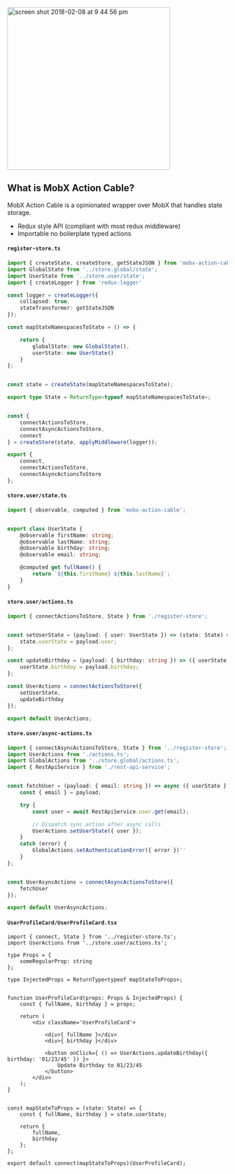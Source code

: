 <img width="372" alt="screen shot 2018-02-08 at 9 44 56 pm" src="https://user-images.githubusercontent.com/4202152/36009267-722e2976-0d19-11e8-9b1a-0a883e6364a0.png">


## What is MobX Action Cable?

MobX Action Cable is a opinionated wrapper over MobX that handles state storage.

- Redux style API (compliant with most redux middleware)
- Importable no boilerplate typed actions


#### `register-store.ts`
```ts
import { createState, createStore, getStateJSON } from 'mobx-action-cable';
import GlobalState from '../store.global/state';
import UserState from '../store.user/state';
import { createLogger } from 'redux-logger'

const logger = createLogger({
    collapsed: true,
    stateTransformer: getStateJSON
});

const mapStateNamespacesToState = () => {

    return {
        globalState: new GlobalState(),
        userState: new UserState()
    }
};


const state = createState(mapStateNamespacesToState);

export type State = ReturnType<typeof mapStateNamespacesToState>;


const {
    connectActionsToStore,
    connectAsyncActionsToStore,
    connect
} = createStore(state, applyMiddleware(logger));

export {
    connect,
    connectActionsToStore,
    connectAsyncActionsToStore
};
```


#### `store.user/state.ts`

```ts
import { observable, computed } from 'mobx-action-cable';


export class UserState {
    @observable firstName: string;
    @observable lastName: string;
    @observable birthday: string;
    @observable email: string;

    @computed get fullName() {
        return `${this.firstName} ${this.lastName}`;
    }
}
```


#### `store.user/actions.ts`

```ts
import { connectActionsToStore, State } from './register-store';


const setUserState = (payload: { user: UserState }) => (state: State) => {
    state.userState = payload.user;
};

const updateBirthday = (payload: { birthday: string }) => ({ userState }: State) => {
    userState.birthday = payload.birthday;
};

const UserActions = connectActionsToStore({
    setUserState,
    updateBirthday
});

export default UserActions;
```

#### `store.user/async-actions.ts`

```ts
import { connectAsyncActionsToStore, State } from '../register-store';
import UserActions from './actions.ts';
import GlobalActions from '../store.global/actions.ts';
import { RestApiService } from './rest-api-service';


const fetchUser = (payload: { email: string }) => async ({ userState }: State) => {
    const { email } = payload;

    try {
        const user = await RestApiService.user.get(email);

        // Dispatch sync action after async calls
        UserActions.setUserState({ user });
    }
    catch (error) {
        GlobalActions.setAuthenticationError({ error })''
    }
};


const UserAsyncActions = connectAsyncActionsToStore({
    fetchUser
});

export default UserAsyncActions;
```


#### `UserProfileCard/UserProfileCard.tsx`
```tsx
import { connect, State } from '../register-store.ts';
import UserActions from '../store.user/actions.ts';

type Props = {
    someRegularProp: string
};

type InjectedProps = ReturnType<typeof mapStateToProps>;


function UserProfileCard(props: Props & InjectedProps) {
    const { fullName, birthday } = props;

    return (
        <div className='UserProfileCard'>

            <div>{ fullName }</div>
            <div>{ birthday }</div>

            <button onClick={ () => UserActions.updateBirthday({ birthday: '01/23/45' }) }>
                Update Birthday to 01/23/45
            </button>
        </div>
    );
}


const mapStateToProps = (state: State) => {
    const { fullName, birthday } = state.userState;

    return {
        fullName,
        birthday
    };
};

export default connect(mapStateToProps)(UserProfileCard);
```
